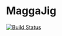 # MaggaJig

[![Build Status](https://travis-ci.org/JigMagga/MaggaJig.svg?branch=master)](https://travis-ci.org/JigMagga/MaggaJig)
